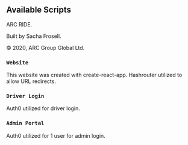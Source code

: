 ## Available Scripts

ARC RIDE.

Built by Sacha Frosell.

© 2020, ARC Group Global Ltd.

### `Website`

This website was created with create-react-app. Hashrouter utilized to allow URL redirects.

### `Driver Login`

Auth0 utilized for driver login.

### `Admin Portal`

Auth0 utilized for 1 user for admin login.
